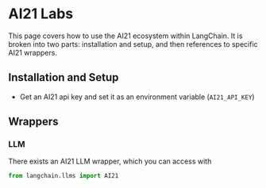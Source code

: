 # AI21 Labs

This page covers how to use the AI21 ecosystem within LangChain.
It is broken into two parts: installation and setup, and then references to specific AI21 wrappers.

## Installation and Setup

- Get an AI21 api key and set it as an environment variable (`AI21_API_KEY`)

## Wrappers

### LLM

There exists an AI21 LLM wrapper, which you can access with

```python
from langchain.llms import AI21
```
